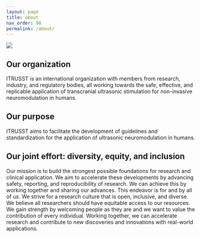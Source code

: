 ```yaml
---
layout: page
title: about
nav_order: 98
permalink: /about/
---
```

![](./media/AboutUs.png)


## Our organization
ITRUSST is an international organization with members from research, industry, and regulatory bodies, all working towards the safe, effective, and replicable application of transcranial ultrasonic stimulation for non-invasive neuromodulation in humans.

## Our purpose
ITRUSST aims to facilitate the development of guidelines and standardization for the application of ultrasonic neuromodulation in humans.

## Our joint effort: diversity, equity, and inclusion
Our mission is to build the strongest possible foundations for research and clinical application. We aim to accelerate these developments by advancing safety, reporting, and reproducibility of research. We can achieve this by working together and sharing our advances. This endeavor is for and by all of us. We strive for a research culture that is open, inclusive, and diverse. We believe all researchers should have equitable access to our resources. We gain strength by welcoming people as they are and we want to value the contribution of every individual. Working together, we can accelerate research and contribute to new discoveries and innovations with real-world applications.
